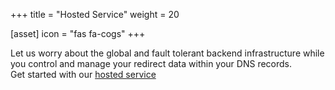 +++
title = "Hosted Service"
weight = 20

[asset]
  icon = "fas fa-cogs"
+++

Let us worry about the global and fault tolerant backend infrastructure while you control and manage your redirect data within your DNS records.  
Get started with our [hosted service](/hosted)
